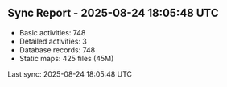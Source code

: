## Sync Report - 2025-08-24 18:05:48 UTC

- Basic activities: 748
- Detailed activities: 3
- Database records: 748
- Static maps: 425 files (45M)

Last sync: 2025-08-24 18:05:48 UTC
